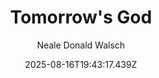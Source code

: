 ---
title: "Tomorrow's God"
date: "2025-08-16T19:43:17.439Z"
author: "Neale Donald Walsch"
read_year: "NO"
recommendation: '3'
url: /bookshelf/tomorrow-s-god
---